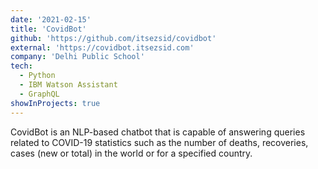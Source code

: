 ```yaml
---
date: '2021-02-15'
title: 'CovidBot'
github: 'https://github.com/itsezsid/covidbot'
external: 'https://covidbot.itsezsid.com'
company: 'Delhi Public School'
tech:
  - Python
  - IBM Watson Assistant
  - GraphQL
showInProjects: true
---
```


CovidBot is an NLP-based chatbot that is capable of answering queries related to COVID-19 statistics such as the number of deaths, recoveries, cases (new or total) in the world or for a specified country.
